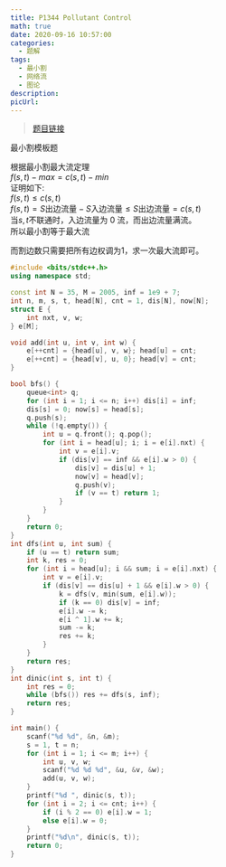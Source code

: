```yaml
---
title: P1344 Pollutant Control
math: true
date: 2020-09-16 10:57:00
categories: 
  - 题解
tags: 
  - 最小割
  - 网络流
  - 图论
description: 
picUrl: 
---
```



>[题目链接](https://www.luogu.com.cn/problem/P1344)  

最小割模板题  
<!--more-->
根据最小割最大流定理  
$f(s,t)-{max}=c(s,t)-{min}$  
证明如下:  
$f(s,t)\leq c(s,t)$  
$f(s,t)=S\text{出边流量}-S\text{入边流量}\leq S\text{出边流量}=c(s,t)$  
当$s,t$不联通时，入边流量为 0 流，而出边流量满流。  
所以最小割等于最大流  

而割边数只需要把所有边权调为$1$，求一次最大流即可。  

```cpp
#include <bits/stdc++.h>
using namespace std;

const int N = 35, M = 2005, inf = 1e9 + 7;
int n, m, s, t, head[N], cnt = 1, dis[N], now[N];
struct E {
	int nxt, v, w;
} e[M];

void add(int u, int v, int w) {
	e[++cnt] = {head[u], v, w}; head[u] = cnt;
    e[++cnt] = {head[v], u, 0}; head[v] = cnt; 
}

bool bfs() {
	queue<int> q;
	for (int i = 1; i <= n; i++) dis[i] = inf;
	dis[s] = 0; now[s] = head[s];
	q.push(s);
	while (!q.empty()) {
		int u = q.front(); q.pop();
		for (int i = head[u]; i; i = e[i].nxt) {
			int v = e[i].v;
			if (dis[v] == inf && e[i].w > 0) {
				dis[v] = dis[u] + 1;
				now[v] = head[v];
				q.push(v);
				if (v == t) return 1;
			}
		}
	}
	return 0;
}
int dfs(int u, int sum) {
	if (u == t) return sum;
	int k, res = 0;
	for (int i = head[u]; i && sum; i = e[i].nxt) {
		int v = e[i].v;
		if (dis[v] == dis[u] + 1 && e[i].w > 0) {
			k = dfs(v, min(sum, e[i].w));
			if (k == 0) dis[v] = inf;
			e[i].w -= k;
			e[i ^ 1].w += k;
			sum -= k;
			res += k;
		}
	}
	return res;
}
int dinic(int s, int t) {
    int res = 0;
	while (bfs()) res += dfs(s, inf);
	return res;
}

int main() {
    scanf("%d %d", &n, &m);
	s = 1, t = n;
	for (int i = 1; i <= m; i++) {
		int u, v, w;
		scanf("%d %d %d", &u, &v, &w);
		add(u, v, w);
	}
	printf("%d ", dinic(s, t));
	for (int i = 2; i <= cnt; i++) {
        if (i % 2 == 0) e[i].w = 1;
		else e[i].w = 0;
	}
	printf("%d\n", dinic(s, t));
	return 0;
}
```